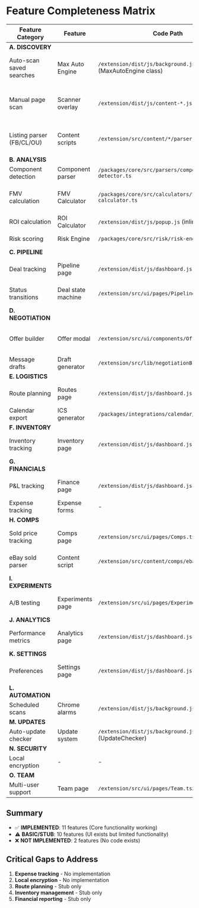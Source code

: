 # Feature Completeness Matrix

| Feature Category | Feature | Code Path | UI Entry | Tests | Status |
|-----------------|---------|-----------|----------|-------|---------|
| **A. DISCOVERY** | | | | | |
| Auto-scan saved searches | Max Auto Engine | `/extension/dist/js/background.js` (MaxAutoEngine class) | Popup toggle + Automation Center | `/extension/tests/maxAutoEngine.test.ts` | ✅ IMPLEMENTED |
| Manual page scan | Scanner overlay | `/extension/dist/js/content-*.js` | Popup "Scan Current Page" button | - | ✅ IMPLEMENTED |
| Listing parser (FB/CL/OU) | Content scripts | `/extension/src/content/*/parser.ts` | Auto-injected on marketplace pages | - | ✅ IMPLEMENTED |
| **B. ANALYSIS** | | | | | |
| Component detection | Component parser | `/packages/core/src/parsers/component-detector.ts` | Listing Detail page | `/packages/core/tests/parsers.test.ts` | ✅ IMPLEMENTED |
| FMV calculation | FMV Calculator | `/packages/core/src/calculators/fmv-calculator.ts` | Listing Detail + Popup ROI calc | - | ✅ IMPLEMENTED |
| ROI calculation | ROI Calculator | `/extension/dist/js/popup.js` (inline) | Popup calculator | - | ✅ IMPLEMENTED |
| Risk scoring | Risk Engine | `/packages/core/src/risk/risk-engine.ts` | Listing Detail page | - | ✅ IMPLEMENTED |
| **C. PIPELINE** | | | | | |
| Deal tracking | Pipeline page | `/extension/dist/js/dashboard.js` | Dashboard nav → Pipeline | - | ✅ IMPLEMENTED |
| Status transitions | Deal state machine | `/extension/src/ui/pages/Pipeline.tsx` | Pipeline kanban board | - | ⚠️ BASIC |
| **D. NEGOTIATION** | | | | | |
| Offer builder | Offer modal | `/extension/src/ui/components/OfferModal.tsx` | Listing Detail "Make Offer" | - | ⚠️ BASIC |
| Message drafts | Draft generator | `/extension/src/lib/negotiationBridge.ts` | Offer Builder | - | ⚠️ BASIC |
| **E. LOGISTICS** | | | | | |
| Route planning | Routes page | `/extension/dist/js/dashboard.js` | Dashboard nav → Routes | - | ⚠️ STUB |
| Calendar export | ICS generator | `/packages/integrations/calendar/ics.ts` | Deal actions | - | ⚠️ BASIC |
| **F. INVENTORY** | | | | | |
| Inventory tracking | Inventory page | `/extension/dist/js/dashboard.js` | Dashboard nav → Inventory | - | ⚠️ STUB |
| **G. FINANCIALS** | | | | | |
| P&L tracking | Finance page | `/extension/dist/js/dashboard.js` | Dashboard nav → Finance | - | ⚠️ STUB |
| Expense tracking | Expense forms | - | Finance page | - | ❌ NOT IMPLEMENTED |
| **H. COMPS** | | | | | |
| Sold price tracking | Comps page | `/extension/src/ui/pages/Comps.tsx` | Dashboard nav → Comps | - | ⚠️ BASIC |
| eBay sold parser | Content script | `/extension/src/content/comps/ebaySoldParser.ts` | Manual trigger on eBay | - | ⚠️ BASIC |
| **I. EXPERIMENTS** | | | | | |
| A/B testing | Experiments page | `/extension/src/ui/pages/Experiments.tsx` | Dashboard nav → Experiments | - | ⚠️ BASIC |
| **J. ANALYTICS** | | | | | |
| Performance metrics | Analytics page | `/extension/dist/js/dashboard.js` | Dashboard nav → Analytics | - | ⚠️ STUB |
| **K. SETTINGS** | | | | | |
| Preferences | Settings page | `/extension/dist/js/dashboard.js` | Dashboard nav → Settings | - | ✅ IMPLEMENTED |
| **L. AUTOMATION** | | | | | |
| Scheduled scans | Chrome alarms | `/extension/dist/js/background.js` | Automation Center | - | ✅ IMPLEMENTED |
| **M. UPDATES** | | | | | |
| Auto-update checker | Update system | `/extension/dist/js/background.js` (UpdateChecker) | Version HUD | - | ✅ IMPLEMENTED |
| **N. SECURITY** | | | | | |
| Local encryption | - | - | - | - | ❌ NOT IMPLEMENTED |
| **O. TEAM** | | | | | |
| Multi-user support | Team page | `/extension/src/ui/pages/Team.tsx` | Dashboard nav → Team | - | ⚠️ BASIC |

## Summary
- ✅ **IMPLEMENTED**: 11 features (Core functionality working)
- ⚠️ **BASIC/STUB**: 10 features (UI exists but limited functionality)  
- ❌ **NOT IMPLEMENTED**: 2 features (No code exists)

## Critical Gaps to Address
1. **Expense tracking** - No implementation
2. **Local encryption** - No implementation  
3. **Route planning** - Stub only
4. **Inventory management** - Stub only
5. **Financial reporting** - Stub only